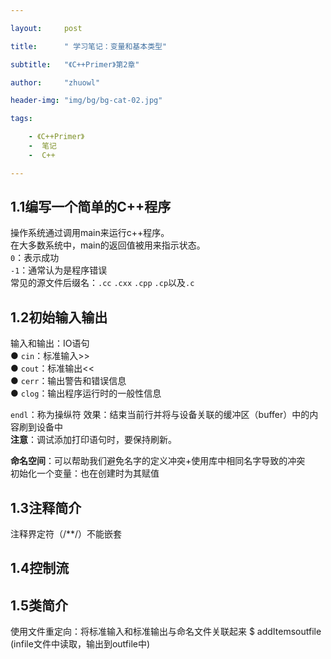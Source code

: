 ```yaml
---

layout:     post

title:      " 学习笔记：变量和基本类型"

subtitle:   "《C++Primer》第2章"

author:     "zhuowl"

header-img: "img/bg/bg-cat-02.jpg"

tags:

    - 《C++Primer》
    -  笔记
    -  C++

---
```

## 1.1编写一个简单的C++程序
操作系统通过调用main来运行c++程序。  
在大多数系统中，main的返回值被用来指示状态。  
`0`：表示成功  
`-1`：通常认为是程序错误  
常见的源文件后缀名：`.cc`	`.cxx`	`.cpp`	`.cp`以及`.c`  


## 1.2初始输入输出 
输入和输出：IO语句  
  ● `cin`：标准输入>>  
  ● `cout`：标准输出<<     
  ● `cerr`：输出警告和错误信息    
  ● `clog`：输出程序运行时的一般性信息    

`endl`：称为操纵符
效果：结束当前行并将与设备关联的缓冲区（buffer）中的内容刷到设备中  
**注意**：调试添加打印语句时，要保持刷新。

**命名空间**：可以帮助我们避免名字的定义冲突+使用库中相同名字导致的冲突  
初始化一个变量：也在创建时为其赋值  

## 1.3注释简介
注释界定符（/**/）不能嵌套  

## 1.4控制流
## 1.5类简介
使用文件重定向：将标准输入和标准输出与命名文件关联起来
$ addItems<infile>outfile
(infile文件中读取，输出到outfile中)











